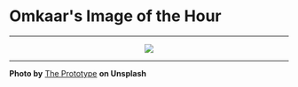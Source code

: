 # Omkaar's Image of the Hour

---

<div align="center">

<a href="https://unsplash.com/photos/a-modern-kitchen-with-minimalist-dining-area-oNUID4FVbuQ">
  <img src="https://images.unsplash.com/photo-1748679979638-e02b2df71540?crop=entropy&cs=tinysrgb&fit=max&fm=jpg&ixid=M3w3NjA2Nzh8MHwxfHJhbmRvbXx8fHx8fHx8fDE3NTA5MTc2MDB8&ixlib=rb-4.1.0&q=80&w=1080" style="max-width:100%; height:auto;">
</a>



</div>

---

**Photo by** [The Prototype](https://unsplash.com/@theprototype) **on Unsplash**
